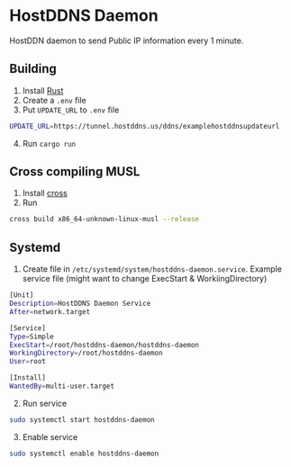 # HostDDNS Daemon

HostDDN daemon to send Public IP information every 1 minute.

## Building
1. Install [Rust](https://www.rust-lang.org/learn/get-started)
2. Create a `.env` file
3. Put `UPDATE_URL` to `.env` file
```sh
UPDATE_URL=https://tunnel.hostddns.us/ddns/examplehostddnsupdateurl
```
4. Run `cargo run`

## Cross compiling MUSL
1. Install [cross](https://github.com/rust-embedded/cross)
2. Run
```sh
cross build x86_64-unknown-linux-musl --release
```

## Systemd
1. Create file in `/etc/systemd/system/hostddns-daemon.service`. Example service file (might want to change ExecStart & WorkiingDirectory)
```sh
[Unit]
Description=HostDDNS Daemon Service
After=network.target

[Service]
Type=Simple
ExecStart=/root/hostddns-daemon/hostddns-daemon
WorkingDirectory=/root/hostddns-daemon
User=root

[Install]
WantedBy=multi-user.target
```
2. Run service
```sh
sudo systemctl start hostddns-daemon
```

3. Enable service
```sh
sudo systemctl enable hostddns-daemon
```
